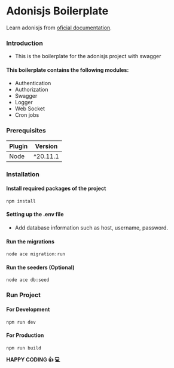 # Adonisjs Boilerplate

Learn adonisjs from [oficial documentation](https://docs.adonisjs.com/).

### Introduction

- This is the boilerplate for the adonisjs project with swagger

#### This boilerplate contains the following modules:

- Authentication
- Authorization
- Swagger
- Logger
- Web Socket
- Cron jobs

### Prerequisites

| **Plugin** | **Version** |
| ---------- | ----------- |
| Node       | ^20.11.1    |

### Installation

#### Install required packages of the project

```shell
npm install
```

#### Setting up the .env file

- Add database information such as host, username, password.

#### Run the migrations

```shell
node ace migration:run
```

#### Run the seeders (Optional)

```shell
node ace db:seed
```

### Run Project

#### For Development

```shell
npm run dev
```

#### For Production

```shell
npm run build
```

**HAPPY CODING :+1: :computer:**
